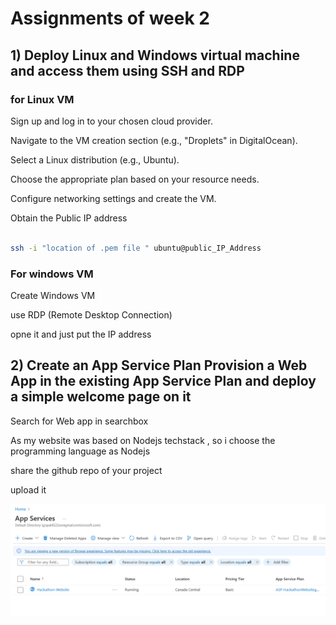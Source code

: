 # Assignments of week 2

## 1) Deploy Linux and Windows virtual machine and access them using SSH and RDP

### for Linux VM

Sign up and log in to your chosen cloud provider.

Navigate to the VM creation section (e.g., "Droplets" in DigitalOcean).

Select a Linux distribution (e.g., Ubuntu).

Choose the appropriate plan based on your resource needs.

Configure networking settings and create the VM.

Obtain the Public IP address
```bash

ssh -i "location of .pem file " ubuntu@public_IP_Address

```
### For windows VM

Create Windows VM

use RDP (Remote Desktop Connection)

opne it and just put the IP address


## 2) Create an App Service Plan Provision a Web App in the existing App Service Plan and deploy a simple welcome page on it 

Search for Web app in searchbox

As my website was based on Nodejs techstack , so i choose the programming language as Nodejs 

share the github repo of your project 

upload it 

![alt text](image.png)
